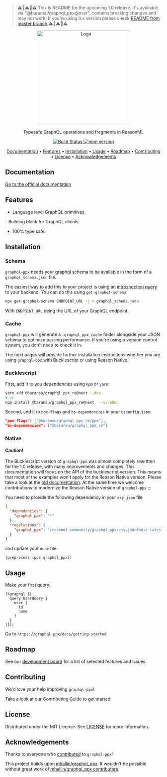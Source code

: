 > ⚠️🚧️⚠️🚧⚠️ This is README for the upcoming 1.0 release. It's available via "@baransu/graphql_ppx@next", contains breaking changes and may not work. If you're using 0.x version please check [README from master branch](https://github.com/reasonml-community/graphql_ppx/blob/master/README.md) ⚠️🚧️⚠️🚧⚠️

<p align="center">
    <img width="300" src="https://beta.graphql-ppx.com/img/logo.svg" alt="Logo">
  	<br><br>
    Typesafe GraphQL operations and fragments in ReasonML
</p>

<p align="center">
  <a href="https://github.com/reasonml-community/graphql_ppx/actions">
    <img src="https://github.com/reasonml-community/graphql_ppx/workflows/CI/badge.svg" alt="Build Status" />
  </a>
  <a href="https://badge.fury.io/js/%40baransu%2Fgraphql_ppx_re.svg">
    <img src="https://badge.fury.io/js/%40baransu%2Fgraphql_ppx_re.svg" alt="npm version" />
  </a>
</p>

<p align="center">
  <a href="#documentation">Documentation</a> •
  <a href="#features">Features</a> •
  <a href="#installation">Installation</a> •
  <a href="#usage">Usage</a> •
  <a href="#roadmap">Roadmap</a> •
  <a href="#contributing">Contributing</a> •
  <a href="#license">License</a> •
  <a href="#acknowledgements">Acknowledgements</a>
</p>

## Documentation

[Go to the official documentation](https://beta.graphql-ppx.com)

## Features

- Language level GraphQL primitives.

-️ Building block for GraphQL clients.

- 100% type safe.

## Installation

### Schema

`graphql-ppx` needs your graphql schema to be available in the form of a
`graphql_schema.json` file.

The easiest way to add this to your project is using an
[introspection query](https://github.com/graphql/graphql-js/blob/master/src/utilities/introspectionQuery.js)
to your backend. You can do this using `get-graphql-schema`:

```sh
npx get-graphql-schema ENDPOINT_URL -j > graphql_schema.json
```

With `ENDPOINT_URL` being the URL of your GraphQL endpoint.

### Cache

`graphql-ppx` will generate a `.graphql_ppx_cache` folder alongside your JSON
schema to optimize parsing performance. If you're using a version control
system, you don't need to check it in.

The next pages will provide further installation instructions whether you are
using `graphql-ppx` with Bucklescript or using Reason Native.

### Bucklescript

First, add it to you dependencies using `npm` or `yarn`:

```sh
yarn add @baransu/graphql_ppx_re@next --dev
# or
npm install @baransu/graphql_ppx_re@next  --saveDev
```

Second, add it to `ppx-flags` and `bs-dependencies` in your `bsconfig.json`:

```json
"ppx-flags": ["@baransu/graphql_ppx_re/ppx"],
"bs-dependencies": ["@baransu/graphql_ppx_re"]
```

### Native

#### Caution!

The Bucklescript version of `graphql-ppx` was almost completely rewritten for the
1.0 release, with many improvements and changes. This documentation will focus
on the API of the bucklescript version. This means that most of the examples
won't apply for the Reason Native version. Please take a look at the
[old documentation](https://github.com/reasonml-community/graphql_ppx/tree/v0.7.1).
At the same time we welcome contributions to modernize the Reason Native version
of `graphql-ppx`
:::

You need to provide the following dependency in your `esy.json` file

```json
{
  "dependencies": {
    "graphql_ppx": "*"
  },
  "resolutions": {
    "graphql_ppx": "reasonml-community/graphql_ppx:esy.json#<use latest stable commit from master>"
  }
}
```

and update your `dune` file:

```
(preprocess (pps graphql_ppx))
```

## Usage

Make your first query:

```reason
[%graphql {|
  query UserQuery {
    user {
      id
      name
    }
  }
|}];
```

Go to `https://graphql-ppx/docs/getting-started`

## Roadmap

See our [development board](https://github.com/reasonml-community/graphql_ppx/projects/1) for a list of selected features and issues.

## Contributing

We'd love your help improving `graphql-ppx`!

Take a look at our [Contributing Guide](https://graphql-ppx.com/docs/contributing) to get started.

## License

Distributed under the MIT License. See [LICENSE](LICENSE) for more information.

## Acknowledgements

Thanks to everyone who [contributed](https://github.com/reasonml-community/graphql_ppx/graphs/contributors) to `graphql-ppx`!

This project builds upon [mhallin/graphql_ppx](https://github.com/mhallin/graphql_ppx). It wouldn't be possible without
great work of [mhallin/graphql_ppx contributors](https://github.com/mhallin/graphql_ppx/graphs/contributors).

